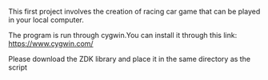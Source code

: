This first project involves the creation of racing car game that can be played in your local computer.

The program is run through cygwin.You can install it through this link: https://www.cygwin.com/

Please download the ZDK library and place it in the same directory as the script
